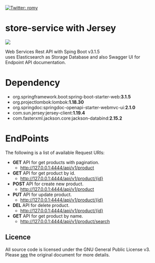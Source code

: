 [![Twitter: romy](https://img.shields.io/twitter/follow/RomySihananda)](https://twitter.com/RomySihananda)

# store-service with Jersey

![](https://asset.kompas.com/crops/rfw-6z8NRJohYVC34YGa4XV69VA=/0x21:1080x741/750x500/data/photo/2023/02/13/63e9d84d1ead9.jpg)

Web Services Rest API with Sping Boot v3.1.5</br>uses Elasticsearch as Storage Database and also Swagger UI for</br>Endpoint API documentation.

# Dependency

- org.springframework.boot:spring-boot-starter-web:**3.1.5**
- org.projectlombok:lombok:**1.18.30**
- org.springdoc:springdoc-openapi-starter-webmvc-ui:**2.1.0**
- com.sun.jersey:jersey-client:**1.19.4**
- com.fasterxml.jackson.core:jackson-databind:**2.15.2**

# EndPoints

The following is a list of available Request URIs:

- **GET** API for get products with pagination.
  - http://127.0.0.1:4444/api/v1/product
- **GET** API for get product by id.
  - http://127.0.0.1:4444/api/v1/product/{id}
- **POST** API for create new product.
  - http://127.0.0.1:4444/api/v1/product
- **PUT** API for update product.
  - http://127.0.0.1:4444/api/v1/product/{id}
- **DEL** API for delete product.
  - http://127.0.0.1:4444/api/v1/product/{id}
- **GET** API for get product by name.
  - http://127.0.0.1:4444/api/v1/product/search

## Licence

All source code is licensed under the GNU General Public License v3. Please [see](https://www.gnu.org/licenses) the original document for more details.
